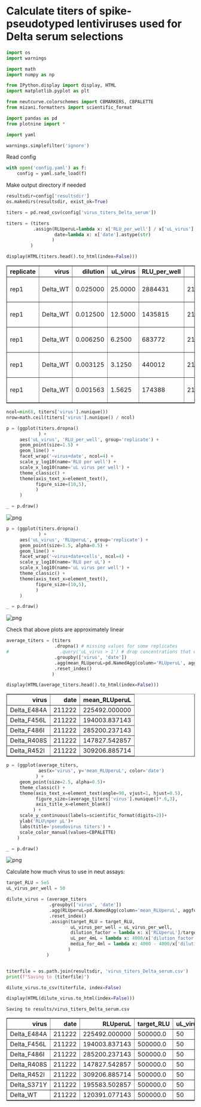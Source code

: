 # Calculate titers of spike-pseudotyped lentiviruses used for Delta serum selections


```python
import os
import warnings

import math
import numpy as np 

from IPython.display import display, HTML
import matplotlib.pyplot as plt

from neutcurve.colorschemes import CBMARKERS, CBPALETTE
from mizani.formatters import scientific_format

import pandas as pd
from plotnine import *

import yaml
```


```python
warnings.simplefilter('ignore')
```

Read config



```python
with open('config.yaml') as f:
    config = yaml.safe_load(f)
```

Make output directory if needed


```python
resultsdir=config['resultsdir']
os.makedirs(resultsdir, exist_ok=True)
```


```python
titers = pd.read_csv(config['virus_titers_Delta_serum'])

titers = (titers
          .assign(RLUperuL=lambda x: x['RLU_per_well'] / x['uL_virus'],
                  date=lambda x: x['date'].astype(str)
                 )
         )

display(HTML(titers.head().to_html(index=False)))
```


<table border="1" class="dataframe">
  <thead>
    <tr style="text-align: right;">
      <th>replicate</th>
      <th>virus</th>
      <th>dilution</th>
      <th>uL_virus</th>
      <th>RLU_per_well</th>
      <th>date</th>
      <th>cells</th>
      <th>for_testing</th>
      <th>RLUperuL</th>
    </tr>
  </thead>
  <tbody>
    <tr>
      <td>rep1</td>
      <td>Delta_WT</td>
      <td>0.025000</td>
      <td>25.0000</td>
      <td>2884431</td>
      <td>211222</td>
      <td>HEK-ACE2-TMPRSS2</td>
      <td>serum_validation</td>
      <td>115377.24</td>
    </tr>
    <tr>
      <td>rep1</td>
      <td>Delta_WT</td>
      <td>0.012500</td>
      <td>12.5000</td>
      <td>1435815</td>
      <td>211222</td>
      <td>HEK-ACE2-TMPRSS2</td>
      <td>serum_validation</td>
      <td>114865.20</td>
    </tr>
    <tr>
      <td>rep1</td>
      <td>Delta_WT</td>
      <td>0.006250</td>
      <td>6.2500</td>
      <td>683772</td>
      <td>211222</td>
      <td>HEK-ACE2-TMPRSS2</td>
      <td>serum_validation</td>
      <td>109403.52</td>
    </tr>
    <tr>
      <td>rep1</td>
      <td>Delta_WT</td>
      <td>0.003125</td>
      <td>3.1250</td>
      <td>440012</td>
      <td>211222</td>
      <td>HEK-ACE2-TMPRSS2</td>
      <td>serum_validation</td>
      <td>140803.84</td>
    </tr>
    <tr>
      <td>rep1</td>
      <td>Delta_WT</td>
      <td>0.001563</td>
      <td>1.5625</td>
      <td>174388</td>
      <td>211222</td>
      <td>HEK-ACE2-TMPRSS2</td>
      <td>serum_validation</td>
      <td>111608.32</td>
    </tr>
  </tbody>
</table>



```python
ncol=min(8, titers['virus'].nunique())
nrow=math.ceil(titers['virus'].nunique() / ncol)

p = (ggplot(titers.dropna()
            ) +
     aes('uL_virus', 'RLU_per_well', group='replicate') +
     geom_point(size=1.5) +
     geom_line() +
     facet_wrap('~virus+date', ncol=4) +
     scale_y_log10(name='RLU per well') +
     scale_x_log10(name='uL virus per well') +
     theme_classic() +
     theme(axis_text_x=element_text(),
           figure_size=(10,5),
           )
     )

_ = p.draw()
```


    
![png](virus_titers_Delta_serum_validation_mutants_files/virus_titers_Delta_serum_validation_mutants_8_0.png)
    



```python
p = (ggplot(titers.dropna()
            ) +
     aes('uL_virus', 'RLUperuL', group='replicate') +
     geom_point(size=1.5, alpha=0.5) +
     geom_line() +
     facet_wrap('~virus+date+cells', ncol=4) +
     scale_y_log10(name='RLU per uL') +
     scale_x_log10(name='uL virus per well') +
     theme_classic() +
     theme(axis_text_x=element_text(),
           figure_size=(10,5),
           ) 
     )

_ = p.draw()
```


    
![png](virus_titers_Delta_serum_validation_mutants_files/virus_titers_Delta_serum_validation_mutants_9_0.png)
    


Check that above plots are approximately linear 


```python
average_titers = (titers
                  .dropna() # missing values for some replicates
#                   .query('uL_virus > 1') # drop concentrations that would not be linear
                  .groupby(['virus', 'date'])
                  .agg(mean_RLUperuL=pd.NamedAgg(column='RLUperuL', aggfunc=np.mean))
                  .reset_index()
                 )

display(HTML(average_titers.head().to_html(index=False)))
```


<table border="1" class="dataframe">
  <thead>
    <tr style="text-align: right;">
      <th>virus</th>
      <th>date</th>
      <th>mean_RLUperuL</th>
    </tr>
  </thead>
  <tbody>
    <tr>
      <td>Delta_E484A</td>
      <td>211222</td>
      <td>225492.000000</td>
    </tr>
    <tr>
      <td>Delta_F456L</td>
      <td>211222</td>
      <td>194003.837143</td>
    </tr>
    <tr>
      <td>Delta_F486I</td>
      <td>211222</td>
      <td>285200.237143</td>
    </tr>
    <tr>
      <td>Delta_R408S</td>
      <td>211222</td>
      <td>147827.542857</td>
    </tr>
    <tr>
      <td>Delta_R452I</td>
      <td>211222</td>
      <td>309206.885714</td>
    </tr>
  </tbody>
</table>



```python
p = (ggplot(average_titers, 
            aes(x='virus', y='mean_RLUperuL', color='date')
           ) +
     geom_point(size=2.5, alpha=0.5)+
     theme_classic() +
     theme(axis_text_x=element_text(angle=90, vjust=1, hjust=0.5),
           figure_size=(average_titers['virus'].nunique()*.6,3),
           axis_title_x=element_blank()
          ) +
     scale_y_continuous(labels=scientific_format(digits=2))+
     ylab('RLU\nper µL')+
     labs(title='pseudovirus titers') +
     scale_color_manual(values=CBPALETTE)
    )

_ = p.draw()
```


    
![png](virus_titers_Delta_serum_validation_mutants_files/virus_titers_Delta_serum_validation_mutants_12_0.png)
    


Calculate how much virus to use in neut assays:


```python
target_RLU = 5e5
uL_virus_per_well = 50

dilute_virus = (average_titers
                .groupby(['virus', 'date'])
                .agg(RLUperuL=pd.NamedAgg(column='mean_RLUperuL', aggfunc=np.mean))
                .reset_index()
                .assign(target_RLU = target_RLU,
                        uL_virus_per_well = uL_virus_per_well,
                        dilution_factor = lambda x: x['RLUperuL']/target_RLU*uL_virus_per_well,
                        uL_per_4mL = lambda x: 4000/x['dilution_factor'],
                        media_for_4ml = lambda x: 4000 - 4000/x['dilution_factor']
                       )
               )


titerfile = os.path.join(resultsdir, 'virus_titers_Delta_serum.csv')
print(f"Saving to {titerfile}")

dilute_virus.to_csv(titerfile, index=False)

display(HTML(dilute_virus.to_html(index=False)))
```

    Saving to results/virus_titers_Delta_serum.csv



<table border="1" class="dataframe">
  <thead>
    <tr style="text-align: right;">
      <th>virus</th>
      <th>date</th>
      <th>RLUperuL</th>
      <th>target_RLU</th>
      <th>uL_virus_per_well</th>
      <th>dilution_factor</th>
      <th>uL_per_4mL</th>
      <th>media_for_4ml</th>
    </tr>
  </thead>
  <tbody>
    <tr>
      <td>Delta_E484A</td>
      <td>211222</td>
      <td>225492.000000</td>
      <td>500000.0</td>
      <td>50</td>
      <td>22.549200</td>
      <td>177.389885</td>
      <td>3822.610115</td>
    </tr>
    <tr>
      <td>Delta_F456L</td>
      <td>211222</td>
      <td>194003.837143</td>
      <td>500000.0</td>
      <td>50</td>
      <td>19.400384</td>
      <td>206.181489</td>
      <td>3793.818511</td>
    </tr>
    <tr>
      <td>Delta_F486I</td>
      <td>211222</td>
      <td>285200.237143</td>
      <td>500000.0</td>
      <td>50</td>
      <td>28.520024</td>
      <td>140.252338</td>
      <td>3859.747662</td>
    </tr>
    <tr>
      <td>Delta_R408S</td>
      <td>211222</td>
      <td>147827.542857</td>
      <td>500000.0</td>
      <td>50</td>
      <td>14.782754</td>
      <td>270.585570</td>
      <td>3729.414430</td>
    </tr>
    <tr>
      <td>Delta_R452I</td>
      <td>211222</td>
      <td>309206.885714</td>
      <td>500000.0</td>
      <td>50</td>
      <td>30.920689</td>
      <td>129.363225</td>
      <td>3870.636775</td>
    </tr>
    <tr>
      <td>Delta_S371Y</td>
      <td>211222</td>
      <td>195583.502857</td>
      <td>500000.0</td>
      <td>50</td>
      <td>19.558350</td>
      <td>204.516227</td>
      <td>3795.483773</td>
    </tr>
    <tr>
      <td>Delta_WT</td>
      <td>211222</td>
      <td>120391.077143</td>
      <td>500000.0</td>
      <td>50</td>
      <td>12.039108</td>
      <td>332.250537</td>
      <td>3667.749463</td>
    </tr>
  </tbody>
</table>



```python

```
